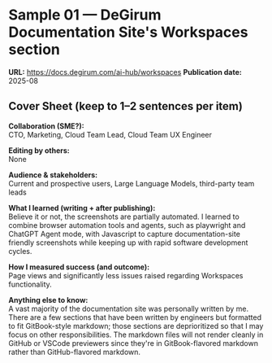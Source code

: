 # Sample 01 — DeGirum Documentation Site's Workspaces section

**URL:** https://docs.degirum.com/ai-hub/workspaces
**Publication date:** 2025-08

## Cover Sheet (keep to 1–2 sentences per item)
**Collaboration (SME?):**  
CTO, Marketing, Cloud Team Lead, Cloud Team UX Engineer

**Editing by others:**  
None

**Audience & stakeholders:**  
Current and prospective users, Large Language Models, third-party team leads

**What I learned (writing + after publishing):**  
Believe it or not, the screenshots are partially automated. I learned to combine browser automation tools and agents, such as playwright and ChatGPT Agent mode, with Javascript to capture documentation-site friendly screenshots while keeping up with rapid software development cycles.

**How I measured success (and outcome):**  
Page views and significantly less issues raised regarding Workspaces functionality.

**Anything else to know:**  
A vast majority of the documentation site was personally written by me. There are a few sections that have been written by engineers but formatted to fit GitBook-style markdown; those sections are deprioritized so that I may focus on other responsibilities.
The markdown files will not render cleanly in GitHub or VSCode previewers since they're in GitBook-flavored markdown rather than GitHub-flavored markdown.
